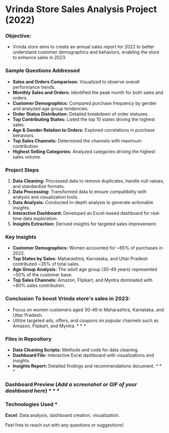 Vrinda Store Sales Analysis Project (2022) 
========================================== 
### Objective:
 - Vrinda store aims to create an annual sales report for 2022 to better understand customer demographics and behaviors, enabling the store to enhance sales in 2023. 

### Sample Questions Addressed 
* **Sales and Orders Comparison:** Visualized to observe overall performance trends.
* **Monthly Sales and Orders:** Identified the peak month for both sales and orders.
* **Customer Demographics:** Compared purchase frequency by gender and analyzed age group tendencies.
* **Order Status Distribution:** Detailed breakdown of order statuses. 
* **Top Contributing States:** Listed the top 10 states driving the highest sales. 
* **Age & Gender Relation to Orders:** Explored correlations in purchase behaviors. 
* **Top Sales Channels:** Determined the channels with maximum contribution. 
* **Highest Selling Categories:** Analyzed categories driving the highest sales volume. 

### Project Steps 
1. **Data Cleaning:** Processed data to remove duplicates, handle null values, and standardize formats.
2. **Data Processing:** Transformed data to ensure compatibility with analysis and visualization tools.
3. **Data Analysis:** Conducted in-depth analysis to generate actionable insights.
4. **Interactive Dashboard:** Developed an Excel-based dashboard for real-time data exploration.
5. **Insights Extraction:** Derived insights for targeted sales improvement.

### Key Insights 
* **Customer Demographics:** Women accounted for ~65% of purchases in 2022.
* **Top States by Sales:** Maharashtra, Karnataka, and Uttar Pradesh contributed ~35% of total sales.
* **Age Group Analysis:** The adult age group (30-49 years) represented ~50% of the customer base.
* **Top Sales Channels:** Amazon, Flipkart, and Myntra dominated with ~80% sales contribution. 

### Conclusion To boost Vrinda store's sales in 2023: 
* Focus on women customers aged 30-49 in Maharashtra, Karnataka, and Uttar Pradesh.
* Utilize targeted ads, offers, and coupons on popular channels such as Amazon, Flipkart, and Myntra. * * *

 ### Files in Repository 
 * **Data Cleaning Scripts:** Methods and code for data cleaning.
 * **Dashboard File:** Interactive Excel dashboard with visualizations and insights.
 * **Insights Report:** Detailed findings and recommendations document. * * *
 
 ### Dashboard Preview (_Add a screenshot or GIF of your dashboard here_) * * * 
 
 ### Technologies Used * 
 **Excel**: 
 Data analysis, 
 dashboard creation, 
 visualization. 
 
 
 Feel free to reach out with any questions or suggestions!



